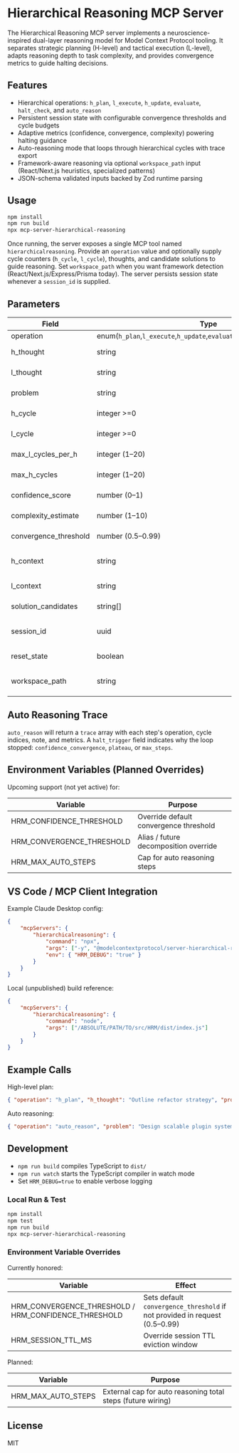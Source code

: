 # Hierarchical Reasoning MCP Server

The Hierarchical Reasoning MCP server implements a neuroscience-inspired dual-layer reasoning model for Model Context Protocol tooling. It separates strategic planning (H-level) and tactical execution (L-level), adapts reasoning depth to task complexity, and provides convergence metrics to guide halting decisions.

## Features

- Hierarchical operations: `h_plan`, `l_execute`, `h_update`, `evaluate`, `halt_check`, and `auto_reason`
- Persistent session state with configurable convergence thresholds and cycle budgets
- Adaptive metrics (confidence, convergence, complexity) powering halting guidance
- Auto-reasoning mode that loops through hierarchical cycles with trace export
- Framework-aware reasoning via optional `workspace_path` input (React/Next.js heuristics, specialized patterns)
- JSON-schema validated inputs backed by Zod runtime parsing

## Usage

```bash
npm install
npm run build
npx mcp-server-hierarchical-reasoning
```

Once running, the server exposes a single MCP tool named  `hierarchicalreasoning`. Provide an `operation` value and optionally supply cycle counters (`h_cycle`, `l_cycle`), thoughts, and candidate solutions to guide reasoning. Set `workspace_path` when you want framework detection (React/Next.js/Express/Prisma today). The server persists session state whenever a `session_id` is supplied. 

## Parameters

| Field | Type | Required | Default | Notes |
|-------|------|----------|---------|-------|
| operation | enum(`h_plan`,`l_execute`,`h_update`,`evaluate`,`halt_check`,`auto_reason`) | yes | – | Core operation selector |
| h_thought | string | no | – | High-level strategic thought input |
| l_thought | string | no | – | Low-level tactical thought input |
| problem | string | no | – | Problem statement / goal framing |
| h_cycle | integer >=0 | no | 0 | Current high-level cycle index (auto-managed) |
| l_cycle | integer >=0 | no | 0 | Current low-level cycle index (auto-managed) |
| max_l_cycles_per_h | integer (1–20) | no | 3 | Limit of L cycles inside one H cycle |
| max_h_cycles | integer (1–20) | no | 4 | Maximum high-level cycles (auto reasoning) |
| confidence_score | number (0–1) | no | – | External confidence signal (optional) |
| complexity_estimate | number (1–10) | no | – | External complexity hint for adaptive pacing |
| convergence_threshold | number (0.5–0.99) | no | 0.85 | Threshold for halting via confidence/convergence |
| h_context | string | no | – | Manually injected aggregated context override |
| l_context | string | no | – | Manually injected detailed context override |
| solution_candidates | string[] | no | – | Candidate solution list influencing evaluation |
| session_id | uuid | no | – | Persistent session key (enables state continuity) |
| reset_state | boolean | no | – | Force session reset before operation |
| workspace_path | string | no | – | Local path for framework detection heuristics |

## Auto Reasoning Trace

`auto_reason` will return a `trace` array with each step's operation, cycle indices, note, and metrics. A `halt_trigger` field indicates why the loop stopped: `confidence_convergence`, `plateau`, or `max_steps`.

## Environment Variables (Planned Overrides)

Upcoming support (not yet active) for:

| Variable | Purpose |
|----------|---------|
| HRM_CONFIDENCE_THRESHOLD | Override default convergence threshold |
| HRM_CONVERGENCE_THRESHOLD | Alias / future decomposition override |
| HRM_MAX_AUTO_STEPS | Cap for auto reasoning steps |

## VS Code / MCP Client Integration

Example Claude Desktop config:

```json
{
	"mcpServers": {
		"hierarchicalreasoning": {
			"command": "npx",
			"args": ["-y", "@modelcontextprotocol/server-hierarchical-reasoning"],
			"env": { "HRM_DEBUG": "true" }
		}
	}
}
```

Local (unpublished) build reference:

```json
{
	"mcpServers": {
		"hierarchicalreasoning": {
			"command": "node",
			"args": ["/ABSOLUTE/PATH/TO/src/HRM/dist/index.js"]
		}
	}
}
```

## Example Calls

High-level plan:

```json
{ "operation": "h_plan", "h_thought": "Outline refactor strategy", "problem": "Improve modularity" }
```

Auto reasoning:

```json
{ "operation": "auto_reason", "problem": "Design scalable plugin system", "session_id": "<uuid>" }
```

## Development

- `npm run build` compiles TypeScript to `dist/`
- `npm run watch` starts the TypeScript compiler in watch mode
- Set `HRM_DEBUG=true` to enable verbose logging

### Local Run & Test

```bash
npm install
npm test
npm run build
npx mcp-server-hierarchical-reasoning
```

### Environment Variable Overrides

Currently honored:

| Variable | Effect |
|----------|--------|
| HRM_CONVERGENCE_THRESHOLD / HRM_CONFIDENCE_THRESHOLD | Sets default `convergence_threshold` if not provided in request (0.5–0.99) |
| HRM_SESSION_TTL_MS | Override session TTL eviction window |

Planned:

| Variable | Purpose |
|----------|---------|
| HRM_MAX_AUTO_STEPS | External cap for auto reasoning total steps (future wiring) |

## License

MIT

